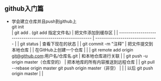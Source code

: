 ## github入门篇

- 学会建立仓库并且push到github上</br>
    git init                                                                                       
   | git add . (git add 指定文件名)                               | 把文件添加到缓存区               |
   | ------------------------------------------------------------ | -------------------------------- |
   | git status                                                   | 查看下现在的状态                 |
   | git commit -m "注释"                                         | 把文件提交到本地仓库             |
   | 在GitHub上创建一个仓库                                       |                                  |
   | git remote add origin git@github.com:用户名/仓库名.git       | 和本地仓库进行关联               |
   | git push -u origin master（仓库空的）                        | 把本地库的所有内容推送到远程仓库 |
   | git pull --rebase origin master     git push origin master（非空） |                                  |
  | 以后 git push origin master                                  |                                  |
